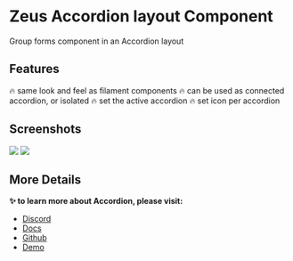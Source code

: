 # Zeus Accordion layout Component

Group forms component in an Accordion layout

## Features

🔥 same look and feel as filament components 
🔥 can be used as connected accordion, or isolated 
🔥 set the active accordion 
🔥 set icon per accordion

## Screenshots

![](https://larazeus.com/images/screenshots/accordion/accordion-1.webp)
![](https://larazeus.com/images/screenshots/accordion/cover.webp)

## More Details
**✨ to learn more about Accordion, please visit:**

- [Discord](#)
- [Docs](https://larazeus.com/docs/accordion)
- [Github](https://github.com/lara-zeus/accordion)
- [Demo](https://demo.larazeus.com/admin/components-demo/accordion)
